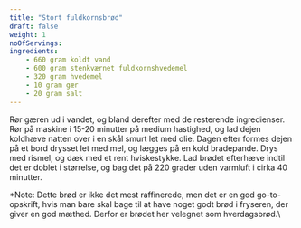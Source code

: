 ```yaml
---
title: "Stort fuldkornsbrød"
draft: false
weight: 1
noOfServings: 
ingredients:
	- 660 gram koldt vand
	- 600 gram stenkværnet fuldkornshvedemel
	- 320 gram hvedemel
	- 10 gram gær
	- 20 gram salt
---
```


Rør gæren ud i vandet, og bland derefter med de resterende ingredienser.
Rør på maskine i 15-20 minutter på medium hastighed, og lad dejen
koldhæve natten over i en skål smurt let med olie. Dagen efter formes
dejen på et bord drysset let med mel, og lægges på en kold bradepande.
Drys med rismel, og dæk med et rent hviskestykke. Lad brødet efterhæve
indtil det er doblet i størrelse, og bag det på 220 grader uden varmluft
i cirka 40 minutter.

*Note: Dette brød er ikke det mest raffinerede, men det er en god
go-to-opskrift, hvis man bare skal bage til at have noget godt brød i
fryseren, der giver en god mæthed. Derfor er brødet her velegnet som
hverdagsbrød.\

